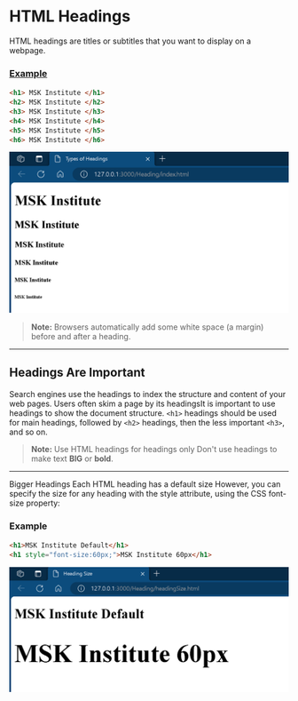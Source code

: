 # HTML Headings

HTML headings are titles or subtitles that you want to display on a webpage.
### [Example](heading.html)
```html
<h1> MSK Institute </h1>
<h2> MSK Institute </h2>
<h3> MSK Institute </h3>
<h4> MSK Institute </h4>
<h5> MSK Institute </h5>
<h6> MSK Institute </h6>
```
![Alt text](image.png)

> **Note:** Browsers automatically add some white space (a margin) before and after a heading.
___
## Headings Are Important
Search engines use the headings to index the structure and content of your web pages.
Users often skim a page by its headingsIt is important to use headings to show the document structure.
`<h1>` headings should be used for main headings, followed by `<h2>` headings, then the less important `<h3>`, and so on.

> **Note:** Use HTML headings for headings only Don't use headings to make text **BIG** or **bold**.
___
Bigger Headings
Each HTML heading has a default size However, you can specify the size for any heading with the style attribute, using the CSS font-size property:

### Example

```html
<h1>MSK Institute Default</h1>
<h1 style="font-size:60px;">MSK Institute 60px</h1>
```
![Alt text](image-1.png)